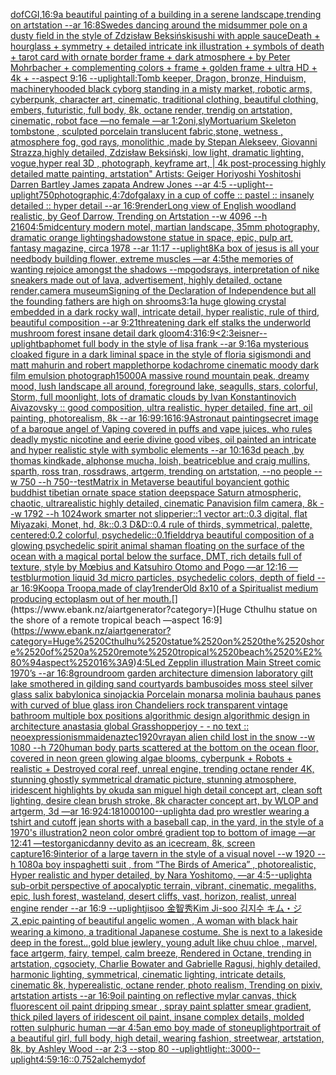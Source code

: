 [dof](https://www.ebank.nz/aiartgenerator?category=dof)[CGI,](https://www.ebank.nz/aiartgenerator?category=CGI%2C)[16:9](https://www.ebank.nz/aiartgenerator?category=16%3A9)[a beautiful painting of a building in a serene landscape,trending on artstation --ar 16:8](https://www.ebank.nz/aiartgenerator?category=a%2520beautiful%2520painting%2520of%2520a%2520building%2520in%2520a%2520serene%2520landscape%2Ctrending%2520on%2520artstation%2520--ar%252016%3A8)[Swedes dancing around the midsummer pole on a dusty field in the style of Zdzisław Beksiński](https://www.ebank.nz/aiartgenerator?category=Swedes%2520dancing%2520around%2520the%2520midsummer%2520pole%2520on%2520a%2520dusty%2520field%2520in%2520the%2520style%2520of%2520Zdzis%C5%82aw%2520Beksi%C5%84ski)[sushi with apple sauce](https://www.ebank.nz/aiartgenerator?category=sushi%2520with%2520apple%2520sauce)[Death + hourglass + symmetry + detailed intricate ink illustration + symbols of death + tarot card with ornate border frame + dark atmosphere + by Peter Mohrbacher + complementing colors + frame + golden frame + ultra HD + 4k + --aspect 9:16 --uplight](https://www.ebank.nz/aiartgenerator?category=Death%2520%2B%2520hourglass%2520%2B%2520symmetry%2520%2B%2520detailed%2520intricate%2520ink%2520illustration%2520%2B%2520symbols%2520of%2520death%2520%2B%2520tarot%2520card%2520with%2520ornate%2520border%2520frame%2520%2B%2520dark%2520atmosphere%2520%2B%2520by%2520Peter%2520Mohrbacher%2520%2B%2520complementing%2520colors%2520%2B%2520frame%2520%2B%2520golden%2520frame%2520%2B%2520ultra%2520HD%2520%2B%25204k%2520%2B%2520--aspect%25209%3A16%2520--uplight)[all:Tomb keeper, Dragon, bronze, Hinduism, machinery](https://www.ebank.nz/aiartgenerator?category=all%3ATomb%2520keeper%2C%2520Dragon%2C%2520bronze%2C%2520Hinduism%2C%2520machinery)[hooded black cyborg standing in a misty market, robotic arms, cyberpunk, character art, cinematic, traditional clothing, beautiful clothing, embers, futuristic, full body, 8k, octane render, trendig on artstation, cinematic, robot face —no female —ar 1:2](https://www.ebank.nz/aiartgenerator?category=hooded%2520black%2520cyborg%2520standing%2520in%2520a%2520misty%2520market%2C%2520robotic%2520arms%2C%2520cyberpunk%2C%2520character%2520art%2C%2520cinematic%2C%2520traditional%2520clothing%2C%2520beautiful%2520clothing%2C%2520embers%2C%2520futuristic%2C%2520full%2520body%2C%25208k%2C%2520octane%2520render%2C%2520trendig%2520on%2520artstation%2C%2520cinematic%2C%2520robot%2520face%2520%E2%80%94no%2520female%2520%E2%80%94ar%25201%3A2)[oni,sly](https://www.ebank.nz/aiartgenerator?category=oni%2Csly)[Mortuarium Skeleton tombstone , sculpted porcelain translucent fabric,stone,  wetness , atmosphere fog, god rays, monolithic ,made by Stepan Alekseev, Giovanni Strazza,highly detailed, Zdzisław Beksiński, low light, dramatic lighting, vogue,hyper real 3D , photograph, keyframe art, | 4k post-processing highly detailed matte painting, artstation"   Artists: Geiger Horiyoshi Yoshitoshi Darren Bartley  James zapata Andrew Jones --ar 4:5 --uplight](https://www.ebank.nz/aiartgenerator?category=Mortuarium%2520Skeleton%2520tombstone%2520%2C%2520sculpted%2520porcelain%2520translucent%2520fabric%2Cstone%2C%2520%2520wetness%2520%2C%2520atmosphere%2520fog%2C%2520god%2520rays%2C%2520monolithic%2520%2Cmade%2520by%2520Stepan%2520Alekseev%2C%2520Giovanni%2520Strazza%2Chighly%2520detailed%2C%2520Zdzis%C5%82aw%2520Beksi%C5%84ski%2C%2520low%2520light%2C%2520dramatic%2520lighting%2C%2520vogue%2Chyper%2520real%25203D%2520%2C%2520photograph%2C%2520keyframe%2520art%2C%2520%7C%25204k%2520post-processing%2520highly%2520detailed%2520matte%2520painting%2C%2520artstation%22%2520%2520%2520Artists%3A%2520Geiger%2520Horiyoshi%2520Yoshitoshi%2520Darren%2520Bartley%2520%2520James%2520zapata%2520Andrew%2520Jones%2520--ar%25204%3A5%2520--uplight)[--uplight](https://www.ebank.nz/aiartgenerator?category=--uplight)[750](https://www.ebank.nz/aiartgenerator?category=750)[photographic,](https://www.ebank.nz/aiartgenerator?category=photographic%2C)[4:7](https://www.ebank.nz/aiartgenerator?category=4%3A7)[dof](https://www.ebank.nz/aiartgenerator?category=dof)[galaxy in a cup of coffe :: pastel :: insanely detailed ::  hyper detail --ar 16:9](https://www.ebank.nz/aiartgenerator?category=galaxy%2520in%2520a%2520cup%2520of%2520coffe%2520%3A%3A%2520pastel%2520%3A%3A%2520insanely%2520detailed%2520%3A%3A%2520%2520hyper%2520detail%2520--ar%252016%3A9)[render](https://www.ebank.nz/aiartgenerator?category=render)[Long view of English woodland realistic, by Geof Darrow, Trending on Artstation    --w 4096  --h 2160](https://www.ebank.nz/aiartgenerator?category=Long%2520view%2520of%2520English%2520woodland%2520realistic%2C%2520by%2520Geof%2520Darrow%2C%2520Trending%2520on%2520Artstation%2520%2520%2520%2520--w%25204096%2520%2520--h%25202160)[4:5](https://www.ebank.nz/aiartgenerator?category=4%3A5)[midcentury modern motel, martian landscape, 35mm photography, dramatic orange lighting](https://www.ebank.nz/aiartgenerator?category=midcentury%2520modern%2520motel%2C%2520martian%2520landscape%2C%252035mm%2520photography%2C%2520dramatic%2520orange%2520lighting)[shadow](https://www.ebank.nz/aiartgenerator?category=shadow)[stone statue in space, epic, pulp art, fantasy magazine, circa 1978 --ar 11:17 --uplight](https://www.ebank.nz/aiartgenerator?category=stone%2520statue%2520in%2520space%2C%2520epic%2C%2520pulp%2520art%2C%2520fantasy%2520magazine%2C%2520circa%25201978%2520--ar%252011%3A17%2520--uplight)[8K](https://www.ebank.nz/aiartgenerator?category=8K)[a box of jesus is all your need](https://www.ebank.nz/aiartgenerator?category=a%2520box%2520of%2520jesus%2520is%2520all%2520your%2520need)[body building flower, extreme muscles —ar 4:5](https://www.ebank.nz/aiartgenerator?category=body%2520building%2520flower%2C%2520extreme%2520muscles%2520%E2%80%94ar%25204%3A5)[the memories of wanting rejoice amongst the shadows --mp](https://www.ebank.nz/aiartgenerator?category=the%2520memories%2520of%2520wanting%2520rejoice%2520amongst%2520the%2520shadows%2520--mp)[godsrays, interpretation of nike sneakers made out of lava, advertisement, highly detailed, octane render,](https://www.ebank.nz/aiartgenerator?category=godsrays%2C%2520interpretation%2520of%2520nike%2520sneakers%2520made%2520out%2520of%2520lava%2C%2520advertisement%2C%2520highly%2520detailed%2C%2520octane%2520render%2C)[camera museum](https://www.ebank.nz/aiartgenerator?category=camera%2520museum)[Signing of the Declaration of Independence but all the founding fathers are high on shrooms](https://www.ebank.nz/aiartgenerator?category=Signing%2520of%2520the%2520Declaration%2520of%2520Independence%2520but%2520all%2520the%2520founding%2520fathers%2520are%2520high%2520on%2520shrooms)[3:1](https://www.ebank.nz/aiartgenerator?category=3%3A1)[a huge glowing crystal embedded in a dark rocky wall, intricate detail, hyper realistic, rule of third, beautiful composition --ar 9:21](https://www.ebank.nz/aiartgenerator?category=a%2520huge%2520glowing%2520crystal%2520embedded%2520in%2520a%2520dark%2520rocky%2520wall%2C%2520intricate%2520detail%2C%2520hyper%2520realistic%2C%2520rule%2520of%2520third%2C%2520beautiful%2520composition%2520--ar%25209%3A21)[threatening dark elf stalks the underworld mushroom forest insane detail dark gloom](https://www.ebank.nz/aiartgenerator?category=threatening%2520dark%2520elf%2520stalks%2520the%2520underworld%2520mushroom%2520forest%2520insane%2520detail%2520dark%2520gloom)[4:3](https://www.ebank.nz/aiartgenerator?category=4%3A3)[16:9](https://www.ebank.nz/aiartgenerator?category=16%3A9)[<2:3](https://www.ebank.nz/aiartgenerator?category=%3C2%3A3)[eisner](https://www.ebank.nz/aiartgenerator?category=eisner)[--uplight](https://www.ebank.nz/aiartgenerator?category=--uplight)[baphomet full body in the style of lisa frank --ar 9:16](https://www.ebank.nz/aiartgenerator?category=baphomet%2520full%2520body%2520in%2520the%2520style%2520of%2520lisa%2520frank%2520--ar%25209%3A16)[a mysterious cloaked figure in a dark liminal space in the style of floria sigismondi and matt mahurin and robert mapplethorpe kodachrome cinematic moody dark film emulsion photograph](https://www.ebank.nz/aiartgenerator?category=a%2520mysterious%2520cloaked%2520figure%2520in%2520a%2520dark%2520liminal%2520space%2520in%2520the%2520style%2520of%2520floria%2520sigismondi%2520and%2520matt%2520mahurin%2520and%2520robert%2520mapplethorpe%2520kodachrome%2520cinematic%2520moody%2520dark%2520film%2520emulsion%2520photograph)[1](https://www.ebank.nz/aiartgenerator?category=1)[5000](https://www.ebank.nz/aiartgenerator?category=5000)[A massive round mountain peak, dreamy mood, lush landscape all around, foreground lake, seagulls, stars, colorful, Storm, full moonlight, lots of dramatic clouds by Ivan Konstantinovich Aivazovsky :: good composition, ultra realistic, hyper detailed, fine art, oil painting, photorealism, 8k --ar 16:9](https://www.ebank.nz/aiartgenerator?category=A%2520massive%2520round%2520mountain%2520peak%2C%2520dreamy%2520mood%2C%2520lush%2520landscape%2520all%2520around%2C%2520foreground%2520lake%2C%2520seagulls%2C%2520stars%2C%2520colorful%2C%2520Storm%2C%2520full%2520moonlight%2C%2520lots%2520of%2520dramatic%2520clouds%2520by%2520Ivan%2520Konstantinovich%2520Aivazovsky%2520%3A%3A%2520good%2520composition%2C%2520ultra%2520realistic%2C%2520hyper%2520detailed%2C%2520fine%2520art%2C%2520oil%2520painting%2C%2520photorealism%2C%25208k%2520--ar%252016%3A9)[9:16](https://www.ebank.nz/aiartgenerator?category=9%3A16)[16:9](https://www.ebank.nz/aiartgenerator?category=16%3A9)[Astronaut painting](https://www.ebank.nz/aiartgenerator?category=Astronaut%2520painting)[secret image of a baroque angel of Vaping covered in puffs and vape juices, who rules deadly mystic nicotine and eerie divine good vibes, oil painted an intricate and hyper realistic style with symbolic elements --ar 10:16](https://www.ebank.nz/aiartgenerator?category=secret%2520image%2520of%2520a%2520baroque%2520angel%2520of%2520Vaping%2520covered%2520in%2520puffs%2520and%2520vape%2520juices%2C%2520who%2520rules%2520deadly%2520mystic%2520nicotine%2520and%2520eerie%2520divine%2520good%2520vibes%2C%2520oil%2520painted%2520an%2520intricate%2520and%2520hyper%2520realistic%2520style%2520with%2520symbolic%2520elements%2520--ar%252010%3A16)[3d peach ,by thomas kindkade, alphonse mucha, loish, beatriceblue and craig mullins, sparth, ross tran, rossdraws, artgerm, trending on artstation, --no people --w 750 --h 750](https://www.ebank.nz/aiartgenerator?category=3d%2520peach%2520%2Cby%2520thomas%2520kindkade%2C%2520alphonse%2520mucha%2C%2520loish%2C%2520beatriceblue%2520and%2520craig%2520mullins%2C%2520sparth%2C%2520ross%2520tran%2C%2520rossdraws%2C%2520artgerm%2C%2520trending%2520on%2520artstation%2C%2520--no%2520people%2520--w%2520750%2520--h%2520750)[--test](https://www.ebank.nz/aiartgenerator?category=--test)[Matrix in Metaverse beautiful boy](https://www.ebank.nz/aiartgenerator?category=Matrix%2520in%2520Metaverse%2520beautiful%2520boy)[ancient gothic buddhist tibetian ornate space station deepspace Saturn atmospheric, chaotic, ultrarealistic highly detailed, cinematic Panavision film camera, 8k --w 1792 --h 1024](https://www.ebank.nz/aiartgenerator?category=ancient%2520gothic%2520buddhist%2520tibetian%2520ornate%2520space%2520station%2520deepspace%2520Saturn%2520atmospheric%2C%2520chaotic%2C%2520ultrarealistic%2520highly%2520detailed%2C%2520cinematic%2520Panavision%2520film%2520camera%2C%25208k%2520--w%25201792%2520--h%25201024)[work smarter not slipperier::1 vector art::0.3 digital, flat Miyazaki, Monet, hd, 8k::0.3 D&D::0.4 rule of thirds, symmetrical, palette, centered:0.2 colorful, psychedelic::0.1](https://www.ebank.nz/aiartgenerator?category=work%2520smarter%2520not%2520slipperier%3A%3A1%2520vector%2520art%3A%3A0.3%2520digital%2C%2520flat%2520Miyazaki%2C%2520Monet%2C%2520hd%2C%25208k%3A%3A0.3%2520D%26D%3A%3A0.4%2520rule%2520of%2520thirds%2C%2520symmetrical%2C%2520palette%2C%2520centered%3A0.2%2520colorful%2C%2520psychedelic%3A%3A0.1)[field](https://www.ebank.nz/aiartgenerator?category=field)[dry](https://www.ebank.nz/aiartgenerator?category=dry)[a beautiful composition of a glowing psychedelic spirit animal shaman floating on the surface of the ocean with a magical portal below the surface, DMT,  rich details full of texture, style by Mœbius and Katsuhiro Otomo and Pogo —ar 12:16 —test](https://www.ebank.nz/aiartgenerator?category=a%2520beautiful%2520composition%2520of%2520a%2520glowing%2520psychedelic%2520spirit%2520animal%2520shaman%2520floating%2520on%2520the%2520surface%2520of%2520the%2520ocean%2520with%2520a%2520magical%2520portal%2520below%2520the%2520surface%2C%2520DMT%2C%2520%2520rich%2520details%2520full%2520of%2520texture%2C%2520style%2520by%2520M%C5%93bius%2520and%2520Katsuhiro%2520Otomo%2520and%2520Pogo%2520%E2%80%94ar%252012%3A16%2520%E2%80%94test)[blur](https://www.ebank.nz/aiartgenerator?category=blur)[motion liquid 3d micro particles, psychedelic colors, depth of field --ar 16:9](https://www.ebank.nz/aiartgenerator?category=motion%2520liquid%25203d%2520micro%2520particles%2C%2520psychedelic%2520colors%2C%2520depth%2520of%2520field%2520--ar%252016%3A9)[Koopa Troopa,made of clay](https://www.ebank.nz/aiartgenerator?category=Koopa%2520Troopa%2Cmade%2520of%2520clay)[1](https://www.ebank.nz/aiartgenerator?category=1)[render](https://www.ebank.nz/aiartgenerator?category=render)[Old 8x10 of a Spiritualist medium producing ectoplasm out of her mouth.](https://www.ebank.nz/aiartgenerator?category=Old%25208x10%2520of%2520a%2520Spiritualist%2520medium%2520producing%2520ectoplasm%2520out%2520of%2520her%2520mouth.)[](https://www.ebank.nz/aiartgenerator?category=)[Huge Cthulhu statue on the shore of a remote tropical beach —aspect 16:9](https://www.ebank.nz/aiartgenerator?category=Huge%2520Cthulhu%2520statue%2520on%2520the%2520shore%2520of%2520a%2520remote%2520tropical%2520beach%2520%E2%80%94aspect%252016%3A9)[4:5](https://www.ebank.nz/aiartgenerator?category=4%3A5)[Led Zepplin illustration Main Street comic 1970’s --ar 16:8](https://www.ebank.nz/aiartgenerator?category=Led%2520Zepplin%2520illustration%2520Main%2520Street%2520comic%25201970%E2%80%99s%2520--ar%252016%3A8)[ground](https://www.ebank.nz/aiartgenerator?category=ground)[room garden architecture dimension laboratory gilt lake smothered in gilding sand courtyards bambusoides moss steel silver glass salix babylonica sinojackia Porcelain monarsa molinia bauhaus panes with curved of blue glass iron Chandeliers rock transparent vintage bathroom multiple box positions algorithmic design algorithmic design in architecture anastasia global Grasshopper](https://www.ebank.nz/aiartgenerator?category=room%2520garden%2520architecture%2520dimension%2520laboratory%2520gilt%2520lake%2520smothered%2520in%2520gilding%2520sand%2520courtyards%2520bambusoides%2520moss%2520steel%2520silver%2520glass%2520salix%2520babylonica%2520sinojackia%2520Porcelain%2520monarsa%2520molinia%2520bauhaus%2520panes%2520with%2520curved%2520of%2520blue%2520glass%2520iron%2520Chandeliers%2520rock%2520transparent%2520vintage%2520bathroom%2520multiple%2520box%2520positions%2520algorithmic%2520design%2520algorithmic%2520design%2520in%2520architecture%2520anastasia%2520global%2520Grasshopper)[joy - - no text :: neoexpressionism](https://www.ebank.nz/aiartgenerator?category=joy%2520-%2520-%2520no%2520text%2520%3A%3A%2520neoexpressionism)[maiden](https://www.ebank.nz/aiartgenerator?category=maiden)[aztec](https://www.ebank.nz/aiartgenerator?category=aztec)[1920](https://www.ebank.nz/aiartgenerator?category=1920)[vray](https://www.ebank.nz/aiartgenerator?category=vray)[an alien child lost in the snow --w 1080 --h 720](https://www.ebank.nz/aiartgenerator?category=an%2520alien%2520child%2520lost%2520in%2520the%2520snow%2520--w%25201080%2520--h%2520720)[human body parts scattered at the bottom on the ocean floor, covered in neon green glowing algae blooms, cyberpunk + Robots + realistic + Destroyed coral reef, unreal engine, trending octane render 4K, stunning ghostly symmetrical dramatic picture, stunning atmosphere, iridescent highlights by okuda san miguel high detail concept art, clean soft lighting, desire clean brush stroke, 8k character concept art, by WLOP and artgerm, 3d  —ar 16:9](https://www.ebank.nz/aiartgenerator?category=human%2520body%2520parts%2520scattered%2520at%2520the%2520bottom%2520on%2520the%2520ocean%2520floor%2C%2520covered%2520in%2520neon%2520green%2520glowing%2520algae%2520blooms%2C%2520cyberpunk%2520%2B%2520Robots%2520%2B%2520realistic%2520%2B%2520Destroyed%2520coral%2520reef%2C%2520unreal%2520engine%2C%2520trending%2520octane%2520render%25204K%2C%2520stunning%2520ghostly%2520symmetrical%2520dramatic%2520picture%2C%2520stunning%2520atmosphere%2C%2520iridescent%2520highlights%2520by%2520okuda%2520san%2520miguel%2520high%2520detail%2520concept%2520art%2C%2520clean%2520soft%2520lighting%2C%2520desire%2520clean%2520brush%2520stroke%2C%25208k%2520character%2520concept%2520art%2C%2520by%2520WLOP%2520and%2520artgerm%2C%25203d%2520%2520%E2%80%94ar%252016%3A9)[24:18](https://www.ebank.nz/aiartgenerator?category=24%3A18)[1000100](https://www.ebank.nz/aiartgenerator?category=1000100)[--uplight](https://www.ebank.nz/aiartgenerator?category=--uplight)[a dad pro wrestler wearing a tshirt and cutoff jean shorts with a baseball cap, in the yard, in the style of a 1970's illustration](https://www.ebank.nz/aiartgenerator?category=a%2520dad%2520pro%2520wrestler%2520wearing%2520a%2520tshirt%2520and%2520cutoff%2520jean%2520shorts%2520with%2520a%2520baseball%2520cap%2C%2520in%2520the%2520yard%2C%2520in%2520the%2520style%2520of%2520a%25201970%27s%2520illustration)[2 neon color ombré gradient top to bottom of image —ar 12:41 —test](https://www.ebank.nz/aiartgenerator?category=2%2520neon%2520color%2520ombr%C3%A9%2520gradient%2520top%2520to%2520bottom%2520of%2520image%2520%E2%80%94ar%252012%3A41%2520%E2%80%94test)[organic](https://www.ebank.nz/aiartgenerator?category=organic)[danny devito as an icecream, 8k, screen capture](https://www.ebank.nz/aiartgenerator?category=danny%2520devito%2520as%2520an%2520icecream%2C%25208k%2C%2520screen%2520capture)[16:9](https://www.ebank.nz/aiartgenerator?category=16%3A9)[interior of a large tavern in the style of a visual novel --w 1920 --h 1080](https://www.ebank.nz/aiartgenerator?category=interior%2520of%2520a%2520large%2520tavern%2520in%2520the%2520style%2520of%2520a%2520visual%2520novel%2520--w%25201920%2520--h%25201080)[a boy inspaghetti  suit , from “The Birds of America” , photorealistic, Hyper realistic and hyper detailed, by  Nara Yoshitomo, —ar 4:5](https://www.ebank.nz/aiartgenerator?category=a%2520boy%2520inspaghetti%2520%2520suit%2520%2C%2520from%2520%E2%80%9CThe%2520Birds%2520of%2520America%E2%80%9D%2520%2C%2520photorealistic%2C%2520Hyper%2520realistic%2520and%2520hyper%2520detailed%2C%2520by%2520%2520Nara%2520Yoshitomo%2C%2520%E2%80%94ar%25204%3A5)[--uplight](https://www.ebank.nz/aiartgenerator?category=--uplight)[a sub-orbit perspective of apocalyptic terrain, vibrant, cinematic, megaliths, epic, lush forest, wasteland, desert cliffs, vast, horizon, realist, unreal engine render --ar 16:9 --uplight](https://www.ebank.nz/aiartgenerator?category=a%2520sub-orbit%2520perspective%2520of%2520apocalyptic%2520terrain%2C%2520vibrant%2C%2520cinematic%2C%2520megaliths%2C%2520epic%2C%2520lush%2520forest%2C%2520wasteland%2C%2520desert%2520cliffs%2C%2520vast%2C%2520horizon%2C%2520realist%2C%2520unreal%2520engine%2520render%2520--ar%252016%3A9%2520--uplight)[jisoo 金智秀Kim Ji-soo 김지수 キム・ジス,epic painting of beautiful angelic women , A woman with black hair wearing a kimono, a traditional Japanese costume. She is next to a lakeside deep in the forest..,gold blue jewlery, young adult like chuu chloe , marvel, face artgerm, fairy, tempel, calm breeze, Rendered in Octane, trending in artstation, cgsociety, Charlie Bowater and Gabrielle Ragusi, highly detailed, harmonic lighting, symmetrical, cinematic lighting, intricate details, cinematic 8k, hyperealistic, octane render, photo realism, Trending on pixiv, artstation artists --ar 16:9](https://www.ebank.nz/aiartgenerator?category=jisoo%2520%E9%87%91%E6%99%BA%E7%A7%80Kim%2520Ji-soo%2520%EA%B9%80%EC%A7%80%EC%88%98%2520%E3%82%AD%E3%83%A0%E3%83%BB%E3%82%B8%E3%82%B9%2Cepic%2520painting%2520of%2520beautiful%2520angelic%2520women%2520%2C%2520A%2520woman%2520with%2520black%2520hair%2520wearing%2520a%2520kimono%2C%2520a%2520traditional%2520Japanese%2520costume.%2520She%2520is%2520next%2520to%2520a%2520lakeside%2520deep%2520in%2520the%2520forest..%2Cgold%2520blue%2520jewlery%2C%2520young%2520adult%2520like%2520chuu%2520chloe%2520%2C%2520marvel%2C%2520face%2520artgerm%2C%2520fairy%2C%2520tempel%2C%2520calm%2520breeze%2C%2520Rendered%2520in%2520Octane%2C%2520trending%2520in%2520artstation%2C%2520cgsociety%2C%2520Charlie%2520Bowater%2520and%2520Gabrielle%2520Ragusi%2C%2520highly%2520detailed%2C%2520harmonic%2520lighting%2C%2520symmetrical%2C%2520cinematic%2520lighting%2C%2520intricate%2520details%2C%2520cinematic%25208k%2C%2520hyperealistic%2C%2520octane%2520render%2C%2520photo%2520realism%2C%2520Trending%2520on%2520pixiv%2C%2520artstation%2520artists%2520--ar%252016%3A9)[oil painting on reflective mylar canvas, thick fluorescent oil paint dripping smear , spray paint splatter smear gradient, thick piled layers of iridescent oil paint, insane complex details, molded rotten sulphuric human —ar 4:5](https://www.ebank.nz/aiartgenerator?category=oil%2520painting%2520on%2520reflective%2520mylar%2520canvas%2C%2520thick%2520fluorescent%2520oil%2520paint%2520dripping%2520smear%2520%2C%2520spray%2520paint%2520splatter%2520smear%2520gradient%2C%2520thick%2520piled%2520layers%2520of%2520iridescent%2520oil%2520paint%2C%2520insane%2520complex%2520details%2C%2520molded%2520rotten%2520sulphuric%2520human%2520%E2%80%94ar%25204%3A5)[an emo boy made of stone](https://www.ebank.nz/aiartgenerator?category=an%2520emo%2520boy%2520made%2520of%2520stone)[uplight](https://www.ebank.nz/aiartgenerator?category=uplight)[portrait of a beautiful girl, full body, high detail, wearing fashion, streetwear, artstation, 8k, by Ashley Wood --ar 2:3 --stop 80 --uplight](https://www.ebank.nz/aiartgenerator?category=portrait%2520of%2520a%2520beautiful%2520girl%2C%2520full%2520body%2C%2520high%2520detail%2C%2520wearing%2520fashion%2C%2520streetwear%2C%2520artstation%2C%25208k%2C%2520by%2520Ashley%2520Wood%2520--ar%25202%3A3%2520--stop%252080%2520--uplight)[light::](https://www.ebank.nz/aiartgenerator?category=light%3A%3A)[3000](https://www.ebank.nz/aiartgenerator?category=3000)[--uplight](https://www.ebank.nz/aiartgenerator?category=--uplight)[4:5](https://www.ebank.nz/aiartgenerator?category=4%3A5)[9:16](https://www.ebank.nz/aiartgenerator?category=9%3A16)[::0.75](https://www.ebank.nz/aiartgenerator?category=%3A%3A0.75)[2](https://www.ebank.nz/aiartgenerator?category=2)[alchemy](https://www.ebank.nz/aiartgenerator?category=alchemy)[dof](https://www.ebank.nz/aiartgenerator?category=dof)